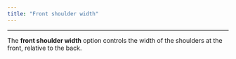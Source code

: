 ```yaml
---
title: "Front shoulder width"
---
```


***

The **front shoulder width** option controls the width of the shoulders at the front, relative to the back.




